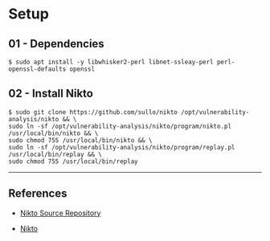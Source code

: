 # Setup

## 01 - Dependencies

`$ sudo apt install -y libwhisker2-perl libnet-ssleay-perl perl-openssl-defaults openssl`

## 02 - Install Nikto

```
$ sudo git clone https://github.com/sullo/nikto /opt/vulnerability-analysis/nikto && \
sudo ln -sf /opt/vulnerability-analysis/nikto/program/nikto.pl /usr/local/bin/nikto && \
sudo chmod 755 /usr/local/bin/nikto && \
sudo ln -sf /opt/vulnerability-analysis/nikto/program/replay.pl /usr/local/bin/replay && \
sudo chmod 755 /usr/local/bin/replay
```

---
## References

- [Nikto Source Repository](https://github.com/sullo/nikto)

- [Nikto](https://cirt.net/Nikto2)